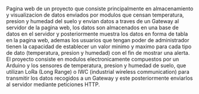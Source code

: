 Pagina web de un proyecto que consiste principalmente en almacenamiento y visualizacion de datos enviados por modulos que censan temperatura, presion y humedad del suelo y envian datos a traves de un Gateway al servidor de la pagina web, los datos son almacenados en una base de datos en el servidor y posteriormente muestra los datos en forma de tabla en la pagina web, ademas los usuarios que tengan poder de administrador tienen la capacidad de establecer un valor minimo y maximo para cada tipo de dato (temperatura, presion y humedad) con el fin de mostrar una alerta.
El proyecto consiste en modulos electronicamente compuestos por un Arduino y los sensores de temperatura, presion y humedad de suelo, que utilizan LoRa (Long Range) o IWC (industrial wireless communication) para transmitir los datos recogidos a un Gateway y este posteriormente enviarlos al servidor mediante peticiones HTTP.
